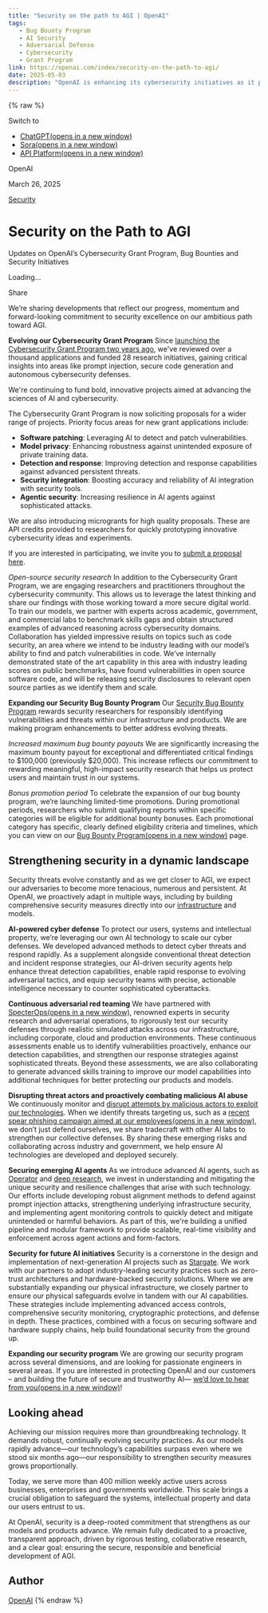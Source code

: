 ```yaml
---
title: "Security on the path to AGI | OpenAI"
tags:
   - Bug Bounty Program
   - AI Security
   - Adversarial Defense
   - Cybersecurity
   - Grant Program
link: https://openai.com/index/security-on-the-path-to-agi/
date: 2025-05-03
description: "OpenAI is enhancing its cybersecurity initiatives as it progresses toward AGI. The updated Cybersecurity Grant Program now accepts broader project proposals focusing on AI-driven patching, model privacy, and advanced threat response. Notably, the maximum bug bounty payout has increased to $100,000 for critical findings. OpenAI emphasizes contributions from the cybersecurity community, continuous red teaming for proactive defense, and collaboration to counter malicious AI misuse. Security measures are evolving alongside infrastructure advancements, incorporating cutting-edge practices like zero-trust architectures. As user base expands, adherence to rigorous security protocols remains paramount."
---
```

{% raw %}

Switch to

- [ChatGPT(opens in a new window)](https://chatgpt.com/)
- [Sora(opens in a new window)](https://sora.com/)
- [API Platform(opens in a new window)](https://platform.openai.com/)

OpenAI

March 26, 2025

[Security](https://openai.com/news/security/)

# Security on the Path to AGI

Updates on OpenAI’s Cybersecurity Grant Program, Bug Bounties and Security Initiatives

Loading…

Share

We’re sharing developments that reflect our progress, momentum and forward-looking commitment to security excellence on our ambitious path toward AGI.

**Evolving our Cybersecurity Grant Program** Since [launching the Cybersecurity Grant Program two years ago⁠](https://openai.com/index/openai-cybersecurity-grant-program/), we've reviewed over a thousand applications and funded 28 research initiatives, gaining critical insights into areas like prompt injection, secure code generation and autonomous cybersecurity defenses.

We're continuing to fund bold, innovative projects aimed at advancing the sciences of AI and cybersecurity.

The Cybersecurity Grant Program is now soliciting proposals for a wider range of projects. Priority focus areas for new grant applications include:

- **Software patching**: Leveraging AI to detect and patch vulnerabilities.
- **Model privacy**: Enhancing robustness against unintended exposure of private training data.
- **Detection and response**: Improving detection and response capabilities against advanced persistent threats.
- **Security integration**: Boosting accuracy and reliability of AI integration with security tools.
- **Agentic security**: Increasing resilience in AI agents against sophisticated attacks.

We are also introducing microgrants for high quality proposals. These are API credits provided to researchers for quickly prototyping innovative cybersecurity ideas and experiments.

If you are interested in participating, we invite you to [submit a proposal here⁠](https://openai.com/form/cybersecurity-grant-program/).

_Open-source security research_ In addition to the Cybersecurity Grant Program, we are engaging researchers and practitioners throughout the cybersecurity community. This allows us to leverage the latest thinking and share our findings with those working toward a more secure digital world. To train our models, we partner with experts across academic, government, and commercial labs to benchmark skills gaps and obtain structured examples of advanced reasoning across cybersecurity domains. Collaboration has yielded impressive results on topics such as code security, an area where we intend to be industry leading with our model’s ability to find and patch vulnerabilities in code. We’ve internally demonstrated state of the art capability in this area with industry leading scores on public benchmarks, have found vulnerabilities in open source software code, and will be releasing security disclosures to relevant open source parties as we identify them and scale.

**Expanding our Security Bug Bounty Program** Our [Security Bug Bounty Program⁠](https://openai.com/index/bug-bounty-program/) rewards security researchers for responsibly identifying vulnerabilities and threats within our infrastructure and products. We are making program enhancements to better address evolving threats.

_Increased maximum bug bounty payouts_ We are significantly increasing the maximum bounty payout for exceptional and differentiated critical findings to $100,000 (previously $20,000). This increase reflects our commitment to rewarding meaningful, high-impact security research that helps us protect users and maintain trust in our systems.

_Bonus promotion period_ To celebrate the expansion of our bug bounty program, we’re launching limited-time promotions. During promotional periods, researchers who submit qualifying reports within specific categories will be eligible for additional bounty bonuses. Each promotional category has specific, clearly defined eligibility criteria and timelines, which you can view on our [Bug Bounty Program⁠(opens in a new window)](https://bugcrowd.com/engagements/openai) page.

## Strengthening security in a dynamic landscape

Security threats evolve constantly and as we get closer to AGI, we expect our adversaries to become more tenacious, numerous and persistent. At OpenAI, we proactively adapt in multiple ways, including by building comprehensive security measures directly into our [infrastructure⁠](https://openai.com/index/securing-research-infrastructure-for-advanced-ai/) and models.

**AI-powered cyber defense** To protect our users, systems and intellectual property, we’re leveraging our own AI technology to scale our cyber defenses. We developed advanced methods to detect cyber threats and respond rapidly. As a supplement alongside conventional threat detection and incident response strategies, our AI-driven security agents help enhance threat detection capabilities, enable rapid response to evolving adversarial tactics, and equip security teams with precise, actionable intelligence necessary to counter sophisticated cyberattacks.

**Continuous adversarial red teaming** We have partnered with [SpecterOps⁠(opens in a new window)](https://specterops.io/), renowned experts in security research and adversarial operations, to rigorously test our security defenses through realistic simulated attacks across our infrastructure, including corporate, cloud and production environments. These continuous assessments enable us to identify vulnerabilities proactively, enhance our detection capabilities, and strengthen our response strategies against sophisticated threats. Beyond these assessments, we are also collaborating to generate advanced skills training to improve our model capabilities into additional techniques for better protecting our products and models.

**Disrupting threat actors and proactively combating malicious AI abuse** We continuously monitor and [disrupt attempts by malicious actors to exploit our technologies⁠](https://openai.com/global-affairs/disrupting-malicious-uses-of-ai/). When we identify threats targeting us, such as a [recent spear phishing campaign aimed at our employees⁠(opens in a new window)](https://cdn.openai.com/threat-intelligence-reports/influence-and-cyber-operations-an-update_October-2024.pdf), we don’t just defend ourselves, we share tradecraft with other AI labs to strengthen our collective defenses. By sharing these emerging risks and collaborating across industry and government, we help ensure AI technologies are developed and deployed securely.

**Securing emerging AI agents** As we introduce advanced AI agents, such as [Operator⁠](https://openai.com/index/introducing-operator/) and [deep research⁠](https://openai.com/index/introducing-deep-research/), we invest in understanding and mitigating the unique security and resilience challenges that arise with such technology. Our efforts include developing robust alignment methods to defend against prompt injection attacks, strengthening underlying infrastructure security, and implementing agent monitoring controls to quickly detect and mitigate unintended or harmful behaviors. As part of this, we're building a unified pipeline and modular framework to provide scalable, real-time visibility and enforcement across agent actions and form-factors.

**Security for future AI initiatives** Security is a cornerstone in the design and implementation of next-generation AI projects such as [Stargate⁠](https://openai.com/index/announcing-the-stargate-project/). We work with our partners to adopt industry-leading security practices such as zero-trust architectures and hardware-backed security solutions. Where we are substantially expanding our physical infrastructure, we closely partner to ensure our physical safeguards evolve in tandem with our AI capabilities. These strategies include implementing advanced access controls, comprehensive security monitoring, cryptographic protections, and defense in depth. These practices, combined with a focus on securing software and hardware supply chains, help build foundational security from the ground up.

**Expanding our security program** We are growing our security program across several dimensions, and are looking for passionate engineers in several areas. If you are interested in protecting OpenAI and our customers – and building the future of secure and trustworthy AI— [we’d love to hear from you⁠(opens in a new window)](https://jobs.ashbyhq.com/openai/form/security-blog-post-march-2025)!

## Looking ahead

Achieving our mission requires more than groundbreaking technology. It demands robust, continually evolving security practices. As our models rapidly advance—our technology’s capabilities surpass even where we stood six months ago—our responsibility to strengthen security measures grows proportionally.

Today, we serve more than 400 million weekly active users across businesses, enterprises and governments worldwide. This scale brings a crucial obligation to safeguard the systems, intellectual property and data our users entrust to us.

At OpenAI, security is a deep-rooted commitment that strengthens as our models and products advance. We remain fully dedicated to a proactive, transparent approach, driven by rigorous testing, collaborative research, and a clear goal: ensuring the secure, responsible and beneficial development of AGI.

## Author

[OpenAI](https://openai.com/news/?author=openai#results)
{% endraw %}
